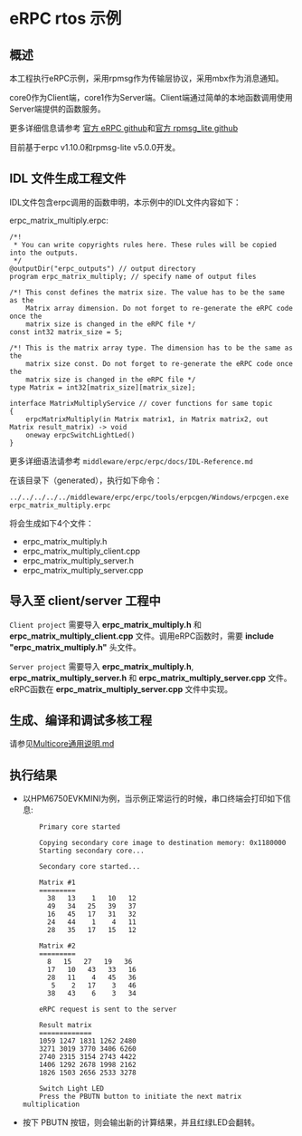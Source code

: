 # eRPC rtos 示例

## 概述

本工程执行eRPC示例，采用rpmsg作为传输层协议，采用mbx作为消息通知。

core0作为Client端，core1作为Server端。Client端通过简单的本地函数调用使用Server端提供的函数服务。

更多详细信息请参考 [官方 eRPC github](https://github.com/EmbeddedRPC/erpc)和[官方 rpmsg_lite github](https://github.com/NXPmicro/rpmsg-lite)

目前基于erpc v1.10.0和rpmsg-lite v5.0.0开发。

## IDL 文件生成工程文件

IDL文件包含erpc调用的函数申明，本示例中的IDL文件内容如下：

erpc_matrix_multiply.erpc:
```
/*!
 * You can write copyrights rules here. These rules will be copied into the outputs.
 */
@outputDir("erpc_outputs") // output directory
program erpc_matrix_multiply; // specify name of output files

/*! This const defines the matrix size. The value has to be the same as the
    Matrix array dimension. Do not forget to re-generate the eRPC code once the
    matrix size is changed in the eRPC file */
const int32 matrix_size = 5;

/*! This is the matrix array type. The dimension has to be the same as the
    matrix size const. Do not forget to re-generate the eRPC code once the
    matrix size is changed in the eRPC file */
type Matrix = int32[matrix_size][matrix_size];

interface MatrixMultiplyService // cover functions for same topic
{
    erpcMatrixMultiply(in Matrix matrix1, in Matrix matrix2, out Matrix result_matrix) -> void
    oneway erpcSwitchLightLed()
}
```

更多详细语法请参考 `middleware/erpc/erpc/docs/IDL-Reference.md`

在该目录下（generated），执行如下命令：
```
../../../../../middleware/erpc/erpc/tools/erpcgen/Windows/erpcgen.exe erpc_matrix_multiply.erpc
```

将会生成如下4个文件：
 - erpc_matrix_multiply.h
 - erpc_matrix_multiply_client.cpp
 - erpc_matrix_multiply_server.h
 - erpc_matrix_multiply_server.cpp


## 导入至 client/server 工程中

`Client project` 需要导入 __erpc_matrix_multiply.h__ 和 __erpc_matrix_multiply_client.cpp__ 文件。调用eRPC函数时，需要 __include__ __"erpc_matrix_multiply.h"__ 头文件。


`Server project` 需要导入 __erpc_matrix_multiply.h__, __erpc_matrix_multiply_server.h__ 和 __erpc_matrix_multiply_server.cpp__ 文件。 eRPC函数在 __erpc_matrix_multiply_server.cpp__ 文件中实现。

## 生成、编译和调试多核工程

请参见[Multicore通用说明.md](../../README_zh.md)

## 执行结果
- 以HPM6750EVKMINI为例，当示例正常运行的时候，串口终端会打印如下信息:
    ```console
        Primary core started

        Copying secondary core image to destination memory: 0x1180000
        Starting secondary core...

        Secondary core started...

        Matrix #1
        =========
          38   13    1   10   12
          49   34   25   39   37
          16   45   17   31   32
          24   44    1    4   11
          28   35   17   15   12

        Matrix #2
        =========
          8   15   27   19   36
          17   10   43   33   16
          28   11    4   45   36
           5    2   17    3   46
          38   43    6    3   34

        eRPC request is sent to the server

        Result matrix
        =============
        1059 1247 1831 1262 2480
        3271 3019 3770 3406 6260
        2740 2315 3154 2743 4422
        1406 1292 2678 1998 2162
        1826 1503 2656 2533 3278

        Switch Light LED
        Press the PBUTN button to initiate the next matrix multiplication
    ```
- 按下 PBUTN 按钮，则会输出新的计算结果，并且红绿LED会翻转。
